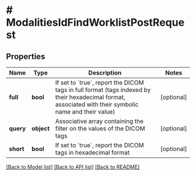 # # ModalitiesIdFindWorklistPostRequest

## Properties

Name | Type | Description | Notes
------------ | ------------- | ------------- | -------------
**full** | **bool** | If set to &#x60;true&#x60;, report the DICOM tags in full format (tags indexed by their hexadecimal format, associated with their symbolic name and their value) | [optional]
**query** | **object** | Associative array containing the filter on the values of the DICOM tags | [optional]
**short** | **bool** | If set to &#x60;true&#x60;, report the DICOM tags in hexadecimal format | [optional]

[[Back to Model list]](../../README.md#models) [[Back to API list]](../../README.md#endpoints) [[Back to README]](../../README.md)
